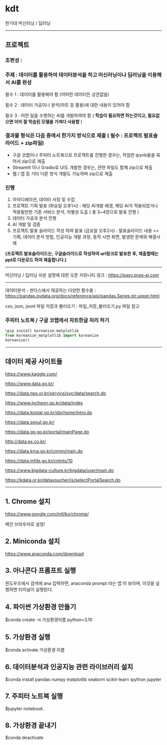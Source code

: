 # kdt
한기대 머신러닝 / 딥러닝

---


## 프로젝트 

### 조편성 : 

### 주제 : 데이터를 활용하여 데이터분석을 하고 머신러닝이나 딥러닝을 이용해서 AI를 완성 

필수 1 : 데이터를 활용해야 함 (어떠한 데이터든 상관없음)

필수 2 : 데이터 가공이나 분석(차트 등 활용)에 대한 내용이 있어야 함

필수 3 : 어떤 일을 수행하는 AI를 개발하여야 함 ( **학습이 필요하면 하는것이고, 필요없으면 이미 잘 학습된 모델을 가져다 사용함** )

### 결과물 형식은 다음 중에서 한가지 방식으로 제출 ( 필수 : 프로젝트 발표슬라이드 + zip파일)

- 구글 코랩이나 주피터 노트북으로 프로젝트를 진행한 경우는, 작업한 ipynb들을 묶어서 zip으로 제출
- Streamlit 이나 Gradio로 UI도 개발한 경우는, 관련 파일도 함께 zip으로 제출
- 웹 / 앱 등 기타 다른 방식 개발도 가능하며 zip으로 제출

### 진행 

1. 아이디에이션, 데이터 서칭 및 수집 
2. 프로젝트 기획 발표 (화요일 오후1시) : 해당 AI개발 배경, 해당 AI가 적용되었거나 적용될만한 기존 서비스 분석, 차별성 도출 ( 총 3~4장으로 발표 진행 )
3. 데이터 가공과 분석 진행
4. AI 개발 및 검증
5. 프로젝트 발표 슬라이드 작성 하여 발표 (금요일 오후2시) : 발표슬라이드 내용 => 기획, 데이터 분석 방법, 인공지능 개발 과정, 동작 시연 화면, 발생한 문제와 해결사례

**(프로젝트 발표슬라이드는, 구글슬라이드로 작성하여 url링크로 발표한 후, 제출할때는 ppt로 다운로드 하여 제출합니다.)**

---




머신러닝 / 딥러닝 쉬운 설명에 대한 오픈 커뮤니티 링크 : https://easy.prag-ai.com 

---

데이터분석 - 판다스에서 제공하는 다양한 함수들 : https://pandas.pydata.org/docs/reference/api/pandas.Series.str.upper.html

csv, json, jsonl 파일 저장과 불러오기 : 파일_저장_불러오기.py 파일 참고

### 주피터 노트북 / 구글 코랩에서 차트한글 처리 하기

```python
%pip install koreanize-matplotlib
from koreanize_matplotlib import koreanize
koreanize()
```

---

## 데이터 제공 사이트들

https://www.kaggle.com/

https://www.data.go.kr/

https://data.nps.or.kr/service/svc/data/search.do

https://www.incheon.go.kr/data/index

https://data.kostat.go.kr/sbchome/intro.do

https://data.seoul.go.kr/

https://data.gg.go.kr/portal/mainPage.do

http://data.ex.co.kr/

https://data.kma.go.kr/cmmn/main.do

https://data.mfds.go.kr/cntnts/10

https://www.bigdata-culture.kr/bigdata/user/main.do

https://kdata.or.kr/datavoucher/is/selectPortalSearch.do

---


## 1. Chrome 설치

https://www.google.com/intl/ko/chrome/

메인 브라우저로 설정!

## 2. Miniconda 설치

https://www.anaconda.com/download

## 3. 아나콘다 프롬프트 실행

윈도우즈에서 검색에 ana 입력하면, anaconda prompt 라는 앱 이 보이며, 이것을 실행하면 터미널이 실행된다. 

## 4. 파이썬 가상환경 만들기

$conda create -n 가상환경이름 python=3.10

## 5. 가상환경 실행

$conda activate 가상환경 이름

## 6. 데이터분석과 인공지능 관련 라이브러리 설치

$conda install pandas numpy matplotlib seaborn scikit-learn ipython jupyter

## 7. 주피터 노트북 실행

$jupyter notebook .

## 8. 가상환경 끝내기

$conda deactivate

